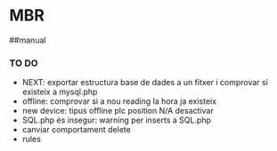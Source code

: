 # MBR

##manual

### TO DO
* NEXT: exportar estructura base de dades a un fitxer i comprovar si existeix a mysql.php
* offline: comprovar si a nou reading la hora ja existeix
* new device: tipus offline plc position N/A desactivar
* SQL.php és insegur: warning per inserts a SQL.php
* canviar comportament delete
* rules		
